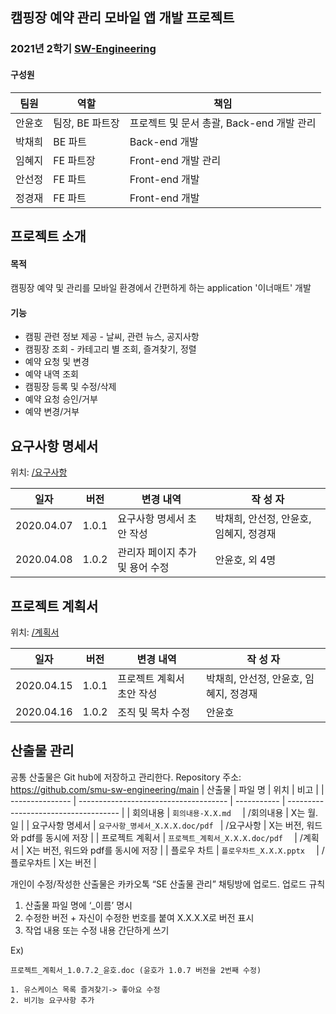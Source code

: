 ## 캠핑장 예약 관리 모바일 앱 개발 프로젝트

### 2021년 2학기 [SW-Engineering](https://github.com/SMU-EB0055/SE2021_HAEA0008_3)

#### 구성원

| 팀원   | 역할            | 책임                                      |
| ------ | --------------- | ----------------------------------------- |
| 안윤호 | 팀장, BE 파트장 | 프로젝트 및 문서 총괄, Back-end 개발 관리 |
| 박채희 | BE 파트         | Back-end 개발                             |
| 임혜지 | FE  파트장      | Front-end 개발 관리                       |
| 안선정 | FE 파트         | Front-end 개발                            |
| 정경재 | FE 파트         | Front-end 개발                            |

## 프로젝트 소개
#### 목적
캠핑장 예약 및 관리를 모바일 환경에서 간편하게 하는 application '이너매트' 개발
#### 기능
* 캠핑 관련 정보 제공 - 날씨, 관련 뉴스, 공지사항
* 캠핑장 조회 - 카테고리 별 조회, 즐겨찾기, 정렬
* 예약 요청 및 변경
* 예약 내역 조회
* 캠핑장 등록 및 수정/삭제
* 예약 요청 승인/거부
* 예약 변경/거부

## 요구사항 명세서
위치: [/요구사항](https://github.com/smu-sw-engineering/main/tree/master/%EC%9A%94%EA%B5%AC%EC%82%AC%ED%95%AD)

| 일자       | 버전  | 변경 내역                       | 작 성 자                               |
| ---------- | ----- | ------------------------------- | -------------------------------------- |
| 2020.04.07 | 1.0.1 | 요구사항 명세서 초안 작성       | 박채희, 안선정, 안윤호, 임혜지, 정경재 |
| 2020.04.08 | 1.0.2 | 관리자 페이지 추가 및 용어 수정 | 안윤호, 외 4명                         |

## 프로젝트 계획서
위치: [/계획서](https://github.com/smu-sw-engineering/main/tree/master/%EA%B3%84%ED%9A%8D%EC%84%9C)


| 일자      | 버전  | 변경 내역                 | 작 성 자                               |
| --------- | ----- | ------------------------- | -------------------------------------- |
| 2020.04.15 | 1.0.1 | 프로젝트 계획서 초안 작성 | 박채희, 안선정, 안윤호, 임혜지, 정경재 |
| 2020.04.16 | 1.0.2 | 조직 및 목차 수정         | 안윤호                                 |



## 산출물 관리

공통 산출물은 Git hub에 저장하고 관리한다.
Repository 주소: https://github.com/smu-sw-engineering/main
| 산출물          | 파일 명                               | 위치        | 비고                                 |
| --------------- | ------------------------------------- | ----------- | ------------------------------------ |
| 회의내용        | ```회의내용-X.X.md  ```               | /회의내용   | X는 월.일                            |
| 요구사항 명세서 | ```요구사항_명세서_X.X.X.doc/pdf ```  | /요구사항   | X는 버전, 워드와  pdf를 동시에  저장 |
| 프로젝트 계획서 | ```프로젝트_계획서_X.X.X.doc/pdf  ``` | /계획서     | X는 버전, 워드와  pdf를 동시에  저장 |
| 플로우 차트     | ```플로우차트_X.X.X.pptx  ```         | /플로우차트 | X는 버전                             |

개인이 수정/작성한 산출물은 카카오톡 “SE 산출물 관리” 채팅방에 업로드.
업로드 규칙

1.  산출물 파일 명에 ‘_이름’ 명시
2. 수정한 버전 + 자신이 수정한 번호를 붙여 X.X.X.X로 버전 표시
3. 작업 내용 또는 수정 내용 간단하게 쓰기

 Ex) 
 ```
 프로젝트_계획서_1.0.7.2_윤호.doc (윤호가 1.0.7 버전을 2번째 수정)
 
 1. 유스케이스 목록 즐겨찾기-> 좋아요 수정
 2. 비기능 요구사항 추가
 ```
 
